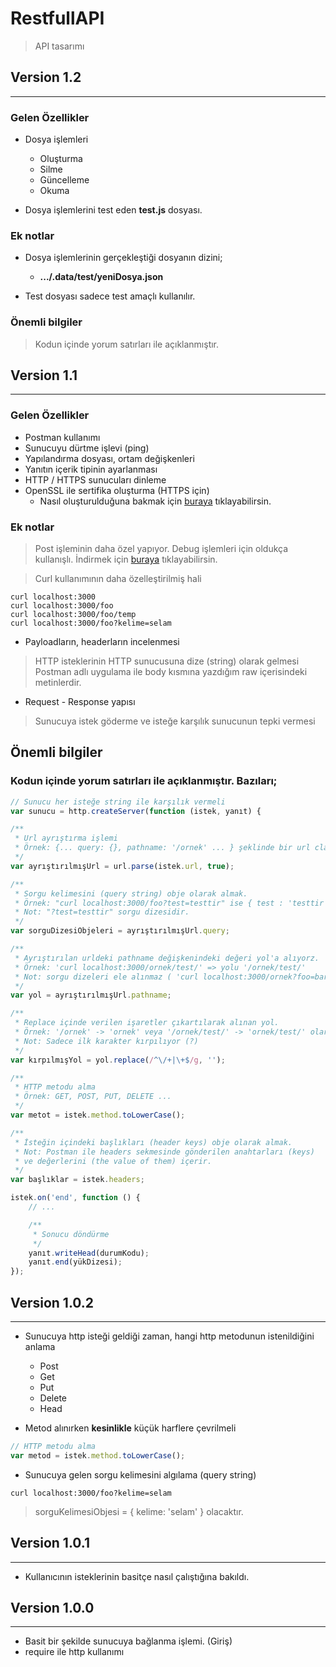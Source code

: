 # RestfullAPI

> API tasarımı

## Version 1.2
---------

### Gelen Özellikler

* Dosya işlemleri
    * Oluşturma
    * Silme
    * Güncelleme
    * Okuma



* Dosya işlemlerini test eden **test.js** dosyası.


### Ek notlar
* Dosya işlemlerinin gerçekleştiği dosyanın dizini;

    * **.../.data/test/yeniDosya.json**

* Test dosyası sadece test amaçlı kullanılır.

### Önemli bilgiler

> Kodun içinde yorum satırları ile açıklanmıştır.


## Version 1.1
---------

### Gelen Özellikler



* Postman kullanımı
* Sunucuyu dürtme işlevi (ping)
* Yapılandırma dosyası, ortam değişkenleri
* Yanıtın içerik tipinin ayarlanması
* HTTP / HTTPS sunucuları dinleme
* OpenSSL ile sertifika oluşturma (HTTPS için)
    * Nasıl oluşturulduğuna bakmak için [buraya](https://knowledge.digicert.com/solution/SO27347.html) tıklayabilirsin.

### Ek notlar

> Post işleminin daha özel yapıyor. Debug işlemleri için oldukça kullanışlı. İndirmek için [buraya](https://www.getpostman.com/apps) tıklayabilirsin.

> Curl kullanımının daha özelleştirilmiş hali

```CMD
curl localhost:3000
curl localhost:3000/foo
curl localhost:3000/foo/temp
curl localhost:3000/foo?kelime=selam
```


* Payloadların, headerların incelenmesi
> HTTP isteklerinin HTTP sunucusuna dize (string) olarak gelmesi
> Postman adlı uygulama ile body kısmına yazdığım raw içerisindeki metinlerdir.

* Request - Response yapısı
> Sunucuya istek göderme ve isteğe karşılık sunucunun tepki vermesi

## Önemli bilgiler
### Kodun içinde yorum satırları ile açıklanmıştır. Bazıları;

```javascript
// Sunucu her isteğe string ile karşılık vermeli
var sunucu = http.createServer(function (istek, yanıt) {
```

```Javascript
/**
 * Url ayrıştırma işlemi
 * Örnek: {... query: {}, pathname: '/ornek' ... } şeklinde bir url classı
 */
var ayrıştırılmışUrl = url.parse(istek.url, true);
```

```Javascript
/**
 * Sorgu kelimesini (query string) obje olarak almak.
 * Örnek: "curl localhost:3000/foo?test=testtir" ise { test : 'testtir' }
 * Not: "?test=testtir" sorgu dizesidir.
 */
var sorguDizesiObjeleri = ayrıştırılmışUrl.query;
```

```Javascript
/**
 * Ayrıştırılan urldeki pathname değişkenindeki değeri yol'a alıyorz.
 * Örnek: 'curl localhost:3000/ornek/test/' => yolu '/ornek/test/'
 * Not: sorgu dizeleri ele alınmaz ( 'curl localhost:3000/ornek?foo=bar' => yolu '/ornek' )
 */
var yol = ayrıştırılmışUrl.pathname;
```

```Javascript
/**
 * Replace içinde verilen işaretler çıkartılarak alınan yol. 
 * Örnek: '/ornek' -> 'ornek' veya '/ornek/test/' -> 'ornek/test/' olarak kırpılmakta. 
 * Not: Sadece ilk karakter kırpılıyor (?)
 */
var kırpılmışYol = yol.replace(/^\/+|\+$/g, '');
```

```Javascript
/**
 * HTTP metodu alma
 * Örnek: GET, POST, PUT, DELETE ...
 */
var metot = istek.method.toLowerCase();
```

```Javascript
/**
 * İsteğin içindeki başlıkları (header keys) obje olarak almak.
 * Not: Postman ile headers sekmesinde gönderilen anahtarları (keys) 
 * ve değerlerini (the value of them) içerir.
 */
var başlıklar = istek.headers;
```

```Javascript
istek.on('end', function () {
    // ...

    /**
     * Sonucu döndürme
     */
    yanıt.writeHead(durumKodu);
    yanıt.end(yükDizesi);
});
```


## Version 1.0.2
---------

* Sunucuya http isteği geldiği zaman, hangi http metodunun istenildiğini anlama
  * Post
  * Get
  * Put
  * Delete
  * Head

* Metod alınırken **kesinlikle** küçük harflere çevrilmeli 
```javascript
// HTTP metodu alma
var metod = istek.method.toLowerCase();
```
* Sunucuya gelen sorgu kelimesini algılama (query string)

```CMD
curl localhost:3000/foo?kelime=selam
```
> sorguKelimesiObjesi = { kelime: 'selam' } olacaktır.

## Version 1.0.1
---------

* Kullanıcının isteklerinin basitçe nasıl çalıştığına bakıldı.

## Version 1.0.0
---------

* Basit bir şekilde sunucuya bağlanma işlemi. (Giriş)
* require ile http kullanımı